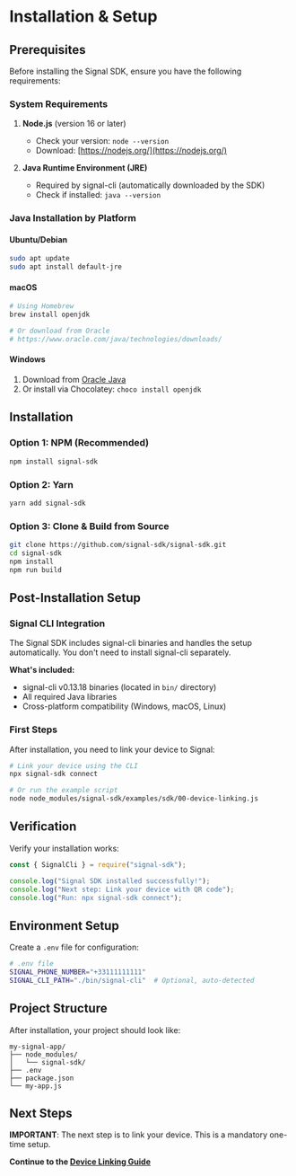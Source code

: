 # Installation & Setup

## Prerequisites

Before installing the Signal SDK, ensure you have the following requirements:

### System Requirements

1. **Node.js** (version 16 or later)

   - Check your version: `node --version`
   - Download: [https://nodejs.org/](https://nodejs.org/)

2. **Java Runtime Environment (JRE)**
   - Required by signal-cli (automatically downloaded by the SDK)
   - Check if installed: `java --version`

### Java Installation by Platform

#### Ubuntu/Debian

```bash
sudo apt update
sudo apt install default-jre
```

#### macOS

```bash
# Using Homebrew
brew install openjdk

# Or download from Oracle
# https://www.oracle.com/java/technologies/downloads/
```

#### Windows

1. Download from [Oracle Java](https://www.oracle.com/java/technologies/downloads/)
2. Or install via Chocolatey: `choco install openjdk`

## Installation

### Option 1: NPM (Recommended)

```bash
npm install signal-sdk
```

### Option 2: Yarn

```bash
yarn add signal-sdk
```

### Option 3: Clone & Build from Source

```bash
git clone https://github.com/signal-sdk/signal-sdk.git
cd signal-sdk
npm install
npm run build
```

## Post-Installation Setup

### Signal CLI Integration

The Signal SDK includes signal-cli binaries and handles the setup automatically. You don't need to install signal-cli separately.

**What's included:**

- signal-cli v0.13.18 binaries (located in `bin/` directory)
- All required Java libraries
- Cross-platform compatibility (Windows, macOS, Linux)

### First Steps

After installation, you need to link your device to Signal:

```bash
# Link your device using the CLI
npx signal-sdk connect

# Or run the example script
node node_modules/signal-sdk/examples/sdk/00-device-linking.js
```

## Verification

Verify your installation works:

```javascript
const { SignalCli } = require("signal-sdk");

console.log("Signal SDK installed successfully!");
console.log("Next step: Link your device with QR code");
console.log("Run: npx signal-sdk connect");
```

## Environment Setup

Create a `.env` file for configuration:

```bash
# .env file
SIGNAL_PHONE_NUMBER="+33111111111"
SIGNAL_CLI_PATH="./bin/signal-cli"  # Optional, auto-detected
```

## Project Structure

After installation, your project should look like:

```
my-signal-app/
├── node_modules/
│   └── signal-sdk/
├── .env
├── package.json
└── my-app.js
```

## Next Steps

**IMPORTANT**: The next step is to link your device. This is a mandatory one-time setup.

**Continue to the [Device Linking Guide](./device-linking.md)**
